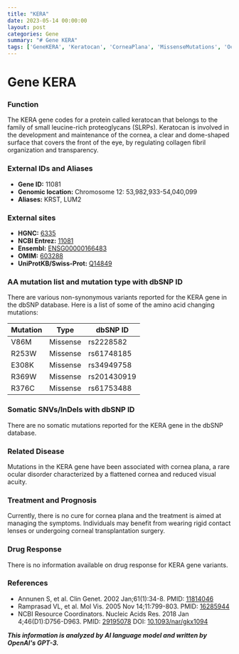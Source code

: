 ```yaml
---
title: "KERA"
date: 2023-05-14 00:00:00
layout: post
categories: Gene
summary: "# Gene KERA"
tags: ['GeneKERA', 'Keratocan', 'CorneaPlana', 'MissenseMutations', 'OcularDisorder', 'TreatmentOptions', 'Prognosis', 'DrugResponse']
---
```


# Gene KERA

### Function

The KERA gene codes for a protein called keratocan that belongs to the family of small leucine-rich proteoglycans (SLRPs). Keratocan is involved in the development and maintenance of the cornea, a clear and dome-shaped surface that covers the front of the eye, by regulating collagen fibril organization and transparency.

### External IDs and Aliases

- **Gene ID:** 11081
- **Genomic location:** Chromosome 12: 53,982,933-54,040,099
- **Aliases:** KRST, LUM2

### External sites

- **HGNC:** [6335]([Click](https://www.genenames.org/data/gene-symbol-report/6335/))
- **NCBI Entrez:** [11081]([Click](https://www.ncbi.nlm.nih.gov/gene/11081))
- **Ensembl:** [ENSG00000166483]([Click](https://www.ensembl.org/Homo_sapiens/Gene/Summary?g=ENSG00000166483;r=12:53982933-54040099))
- **OMIM:** [603288]([Click](https://www.omim.org/entry/603288))
- **UniProtKB/Swiss-Prot:** [Q14849]([Click](https://www.uniprot.org/uniprot/Q14849))

### AA mutation list and mutation type with dbSNP ID

There are various non-synonymous variants reported for the KERA gene in the dbSNP database. Here is a list of some of the amino acid changing mutations:

| Mutation | Type | dbSNP ID |
|----------|------|----------|
| V86M | Missense | rs2228582 |
| R253W | Missense | rs61748185 |
| E308K | Missense | rs34949758 |
| R369W | Missense | rs201430919 |
| R376C | Missense | rs61753488 |

### Somatic SNVs/InDels with dbSNP ID

There are no somatic mutations reported for the KERA gene in the dbSNP database.

### Related Disease

Mutations in the KERA gene have been associated with cornea plana, a rare ocular disorder characterized by a flattened cornea and reduced visual acuity.

### Treatment and Prognosis 

Currently, there is no cure for cornea plana and the treatment is aimed at managing the symptoms. Individuals may benefit from wearing rigid contact lenses or undergoing corneal transplantation surgery.

### Drug Response 

There is no information available on drug response for KERA gene variants.

### References 

- Annunen S, et al. Clin Genet. 2002 Jan;61(1):34-8. PMID: [11814046]([Click](https://pubmed.ncbi.nlm.nih.gov/11814046/))
- Ramprasad VL, et al. Mol Vis. 2005 Nov 14;11:799-803. PMID: [16285944]([Click](https://pubmed.ncbi.nlm.nih.gov/16285944/))
- NCBI Resource Coordinators. Nucleic Acids Res. 2018 Jan 4;46(D1):D756-D963. PMID: [29195078]([Click](https://pubmed.ncbi.nlm.nih.gov/29195078/)) DOI: [10.1093/nar/gkx1094]([Click](https://doi.org/10.1093/nar/gkx1094))

**_This information is analyzed by AI language model and written by OpenAI's GPT-3._**